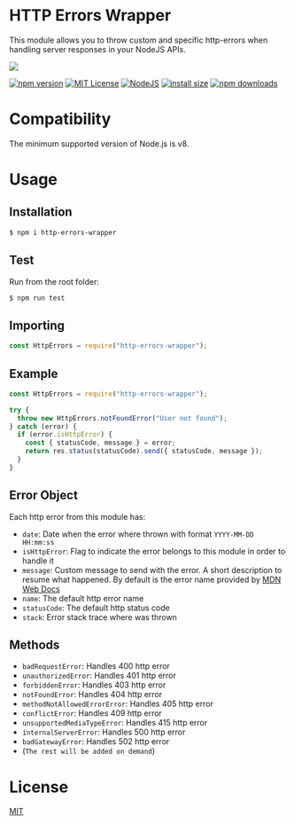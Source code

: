 # HTTP Errors Wrapper

This module allows you to throw custom and specific http-errors when handling server responses in your NodeJS APIs.

<a href="https://nodei.co/npm/http-errors-wrapper">
  <img src="https://nodei.co/npm/http-errors-wrapper.png?downloads=true">
</a>

[![npm version](https://img.shields.io/npm/v/http-errors-wrapper.svg?style=flat-square)](https://badge.fury.io/js/http-errors-wrapper)
[![MIT License](https://img.shields.io/badge/license-MIT-blue.svg?style=flat-square)](https://github.com/LuisFuenTech/http-errors-wrapper/blob/master/LICENSE)
[![NodeJS](https://img.shields.io/badge/node-8.x.x-brightgreen?style=flat-square)](https://github.com/LuisFuenTech/http-errors-wrapper/blob/master/package.json)
[![install size](https://packagephobia.now.sh/badge?p=http-errors-wrapper)](https://packagephobia.now.sh/result?p=http-errors-wrapper)
[![npm downloads](https://img.shields.io/npm/dm/http-errors-wrapper.svg?style=flat-square)](http://npm-stat.com/charts.html?package=http-errors-wrapper)

# Compatibility

The minimum supported version of Node.js is v8.

# Usage

## Installation

```bash
$ npm i http-errors-wrapper
```

## Test

Run from the root folder:

```bash
$ npm run test
```

## Importing

```js
const HttpErrors = require("http-errors-wrapper");
```

## Example

```js
const HttpErrors = require("http-errors-wrapper");

try {
  throw new HttpErrors.notFoundError("User not found");
} catch (error) {
  if (error.isHttpError) {
    const { statusCode, message } = error;
    return res.status(statusCode).send({ statusCode, message });
  }
}
```

## Error Object

Each http error from this module has:

- `date`: Date when the error where thrown with format `YYYY-MM-DD HH:mm:ss`
- `isHttpError`: Flag to indicate the error belongs to this module in order to handle it
- `message`: Custom message to send with the error. A short description to resume what happened. By default is the error name provided by [MDN Web Docs](https://developer.mozilla.org/en-US/docs/Web/HTTP/Status)
- `name`: The default http error name
- `statusCode`: The default http status code
- `stack`: Error stack trace where was thrown

## Methods

- `badRequestError`: Handles 400 http error
- `unauthorizedError`: Handles 401 http error
- `forbiddenError`: Handles 403 http error
- `notFoundError`: Handles 404 http error
- `methodNotAllowedErrorError`: Handles 405 http error
- `conflictError`: Handles 409 http error
- `unsupportedMediaTypeError`: Handles 415 http error
- `internalServerError`: Handles 500 http error
- `badGatewayError`: Handles 502 http error
- (`The rest will be added on demand`)

# License

[MIT](https://github.com/LuisFuenTech/http-errors-wrapper/blob/master/LICENSE)
